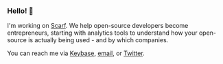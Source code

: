 ### Hello! 👋

I'm working on [Scarf](https://scarf.sh). We help open-source developers become entrepreneurs, starting with analytics tools to understand how your open-source is actually being used - and by which companies.

You can reach me via [Keybase](https://keybase.io/aviaviavi), [email](mailto:mail@avi.press), or [Twitter](https://twitter.com/avi_press).

